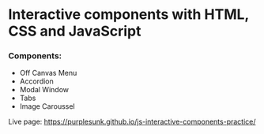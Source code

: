 # Interactive components with HTML, CSS and JavaScript

### Components:
- Off Canvas Menu
- Accordion
- Modal Window
- Tabs
- Image Caroussel

Live page: https://purplesunk.github.io/js-interactive-components-practice/
